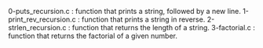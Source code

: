 0-puts_recursion.c : function that prints a string, followed by a new line.
1-print_rev_recursion.c : function that prints a string in reverse.
2-strlen_recursion.c : function that returns the length of a string.
3-factorial.c : function that returns the factorial of a given number.
